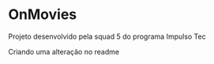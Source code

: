 # OnMovies
Projeto desenvolvido pela squad 5 do programa Impulso Tec

Criando uma alteração no readme

